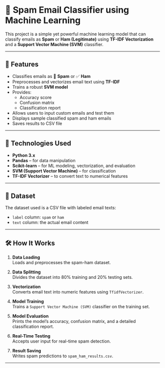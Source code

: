# 📧 Spam Email Classifier using Machine Learning

This project is a simple yet powerful machine learning model that can classify emails as **Spam** or **Ham (Legitimate)** using **TF-IDF Vectorization** and a **Support Vector Machine (SVM)** classifier.

---

## 🚀 Features

- Classifies emails as 🚨 **Spam** or ✅ **Ham**
- Preprocesses and vectorizes email text using **TF-IDF**
- Trains a robust **SVM model**
- Provides:
  - Accuracy score
  - Confusion matrix
  - Classification report
- Allows users to input custom emails and test them
- Displays sample classified spam and ham emails
- Saves results to CSV file

---

## 🧠 Technologies Used

- **Python 3.x**
- **Pandas** – for data manipulation
- **Scikit-learn** – for ML modeling, vectorization, and evaluation
- **SVM (Support Vector Machine)** – for classification
- **TF-IDF Vectorizer** – to convert text to numerical features

---

## 📁 Dataset

The dataset used is a CSV file with labeled email texts:
- `label` column: `spam` or `ham`
- `text` column: the actual email content

---

## 🛠 How It Works

1. **Data Loading**  
   Loads and preprocesses the spam-ham dataset.

2. **Data Splitting**  
   Divides the dataset into 80% training and 20% testing sets.

3. **Vectorization**  
   Converts email text into numeric features using `TfidfVectorizer`.

4. **Model Training**  
   Trains a `Support Vector Machine (SVM)` classifier on the training set.

5. **Model Evaluation**  
   Prints the model’s accuracy, confusion matrix, and a detailed classification report.

6. **Real-Time Testing**  
   Accepts user input for real-time spam detection.

7. **Result Saving**  
   Writes spam predictions to `spam_ham_results.csv`.

---




